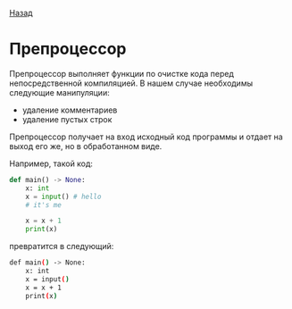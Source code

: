 [Назад](README.md)

# Препроцессор

Препроцессор выполняет функции по очистке кода перед непосредственной компиляцией. В нашем случае необходимы следующие манипуляции:

* удаление комментариев
* удаление пустых строк

Препроцессор получает на вход исходный код программы и отдает на выход его же, но в обработанном виде.

Например, такой код:

```py
def main() -> None:
    x: int
    x = input() # hello
    # it's me

    x = x + 1
    print(x)
```

превратится в следующий:

```sh
def main() -> None:
    x: int
    x = input()
    x = x + 1
    print(x)
```
